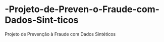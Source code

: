 # -Projeto-de-Preven-o-Fraude-com-Dados-Sint-ticos
Projeto de Prevenção à Fraude com Dados Sintéticos
